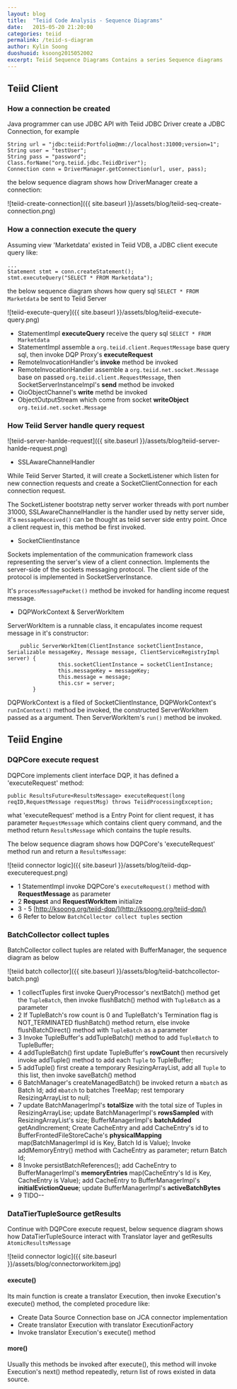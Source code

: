 ```yaml
---
layout: blog
title:  "Teiid Code Analysis - Sequence Diagrams"
date:   2015-05-20 21:20:00
categories: teiid
permalink: /teiid-s-diagram
author: Kylin Soong
duoshuoid: ksoong2015052002
excerpt: Teiid Sequence Diagrams Contains a series Sequence diagrams
---
```


## Teiid Client

### How a connection be created

Java programmer can use JDBC API with Teiid JDBC Driver create a JDBC Connection, for example

~~~
String url = "jdbc:teiid:Portfolio@mm://localhost:31000;version=1";
String user = "testUser";
String pass = "password";
Class.forName("org.teiid.jdbc.TeiidDriver");
Connection conn = DriverManager.getConnection(url, user, pass);
~~~

the below sequence diagram shows how DriverManager create a connection:

![teiid-create-connection]({{ site.baseurl }}/assets/blog/teiid-seq-create-connection.png)

### How a connection execute the query

Assuming view 'Marketdata' existed in Teiid VDB, a JDBC client execute query like:

~~~
...
Statement stmt = conn.createStatement();
stmt.executeQuery("SELECT * FROM Marketdata");
~~~

the below sequence diagram shows how query sql `SELECT * FROM Marketdata` be sent to Teiid Server

![teiid-execute-query]({{ site.baseurl }}/assets/blog/teiid-execute-query.png)

* StatementImpl **executeQuery** receive the query sql `SELECT * FROM Marketdata`
* StatementImpl assemble a `org.teiid.client.RequestMessage` base query sql, then invoke DQP Proxy's **executeRequest**
* RemoteInvocationHandler's **invoke** method be invoked
* RemoteInvocationHandler assemble a `org.teiid.net.socket.Message` base on passed `org.teiid.client.RequestMessage`, then SocketServerInstanceImpl's **send** method be invoked
* OioObjectChannel's **write** methd be invoked
* ObjectOutputStream which come from socket **writeObject** `org.teiid.net.socket.Message`

### How Teiid Server handle query request

![teiid-server-hanlde-request]({{ site.baseurl }}/assets/blog/teiid-server-hanlde-request.png)

* SSLAwareChannelHandler

While Teiid Server Started, it will create a SocketListener which listen for new connection requests and create a SocketClientConnection for each connection request.

The SocketListener bootstrap netty server worker threads with port number 31000, SSLAwareChannelHandler is the handler used by netty server side, it's `messageReceived()` can be thought as teiid server side entry point. Once a client request in, this method be first invoked. 

* SocketClientInstance

Sockets implementation of the communication framework class representing the server's view of a client connection. Implements the server-side of the sockets messaging protocol. The client side of the protocol is implemented in SocketServerInstance.

It's `processMessagePacket()` method be invoked for handling income request message.

* DQPWorkContext & ServerWorkItem

ServerWorkItem is a runnable class, it encapulates income request message in it's constructor:

~~~
    public ServerWorkItem(ClientInstance socketClientInstance, Serializable messageKey, Message message, ClientServiceRegistryImpl server) {
                this.socketClientInstance = socketClientInstance;
                this.messageKey = messageKey;
                this.message = message;
                this.csr = server;
        }
~~~

DQPWorkContext is a filed of SocketClientInstance, DQPWorkContext's `runInContext()` method be invoked, the constructed ServerWorkItem passed as a argument. Then ServerWorkItem's `run()` method be invoked.

## Teiid Engine

### DQPCore execute request

DQPCore implements client interface DQP, it has defined a 'executeRequest' method:

~~~
public ResultsFuture<ResultsMessage> executeRequest(long reqID,RequestMessage requestMsg) throws TeiidProcessingException;
~~~

what 'executeRequest' method is a Entry Point for client request, it has parameter `RequestMessage` which contains client query command, and the method return `ResultsMessage` which contains the tuple results. 

The below sequence diagram shows how DQPCore's 'executeRequest' method run and return a `ResultsMessage`:

![teiid connector logic]({{ site.baseurl }}/assets/blog/teiid-dqp-executerequest.png)

* 1 StatementImpl invoke DQPCore's `executeRequest()` method with **RequestMessage** as parameter
* 2 **Request** and **RequestWorkItem** initialize
* 3 - 5 [http://ksoong.org/teiid-dqp/](http://ksoong.org/teiid-dqp/)
* 6 Refer to below `BatchCollector collect tuples` section

### BatchCollector collect tuples

BatchCollector collect tuples are related with BufferManager, the sequence diagram as below

![teiid batch collector]({{ site.baseurl }}/assets/blog/teiid-batchcollector-batch.png)

* 1 collectTuples first invoke QueryProcessor's nextBatch() method get the `TupleBatch`, then invoke flushBatch() method with `TupleBatch` as a parameter
* 2 If TupleBatch's row count is 0 and TupleBatch's Termination flag is NOT_TERMINATED flushBatch() method return, else invoke flushBatchDirect() method with `TupleBatch` as a parameter
* 3 Invoke TupleBuffer's addTupleBatch() method to add `TupleBatch` to TupleBuffer;
* 4 addTupleBatch() first update TupleBuffer's **rowCount** then recursively invoke addTuple() method to add each `Tuple` to TupleBuffer;
* 5 addTuple() first create a temporary ResizingArrayList, add all `Tuple` to this list, then invoke saveBatch() method
* 6 BatchManager's createManagedBatch() be invoked return a `mbatch` as Batch Id; add `mbatch` to batches TreeMap; rest temporary ResizingArrayList to null;
* 7 update BatchManagerImpl's **totalSize** with the total size of Tuples in ResizingArrayLise; update BatchManagerImpl's **rowsSampled** with ResizingArrayList's size; BufferManagerImpl's **batchAdded** getAndIncrement; Create CacheEntry and add CacheEntry's id to BufferFrontedFileStoreCache's **physicalMapping** map(BatchManagerImpl id is Key, Batch Id is Value); Invoke addMemoryEntry() method with CacheEntry as parameter; return Batch Id;
* 8 Invoke persistBatchReferences(); add CacheEntry to BufferManagerImpl's **memoryEntries** map(CacheEntry's Id is Key, CacheEntry is Value); add CacheEntry to BufferManagerImpl's **initialEvictionQueue**; update BufferManagerImpl's **activeBatchBytes**
* 9 TIDO--

### DataTierTupleSource getResults

Continue with DQPCore execute request, below sequence diagram shows how DataTierTupleSource interact with Translator layer and getResults `AtomicResultsMessage`

![teiid connector logic]({{ site.baseurl }}/assets/blog/connectorworkitem.jpg)

#### execute()

Its main function is create a translator Execution, then invoke Execution's execute() method, the completed procedure like:

* Create Data Source Connection base on JCA connector implementation
* Create translator Execution with translator ExecutionFactory
* Invoke translator Execution's execute() method

#### more()

Usually this methods be invoked after execute(), this method will invoke Execution's next() method repeatedly, return list of rows existed in data source.
